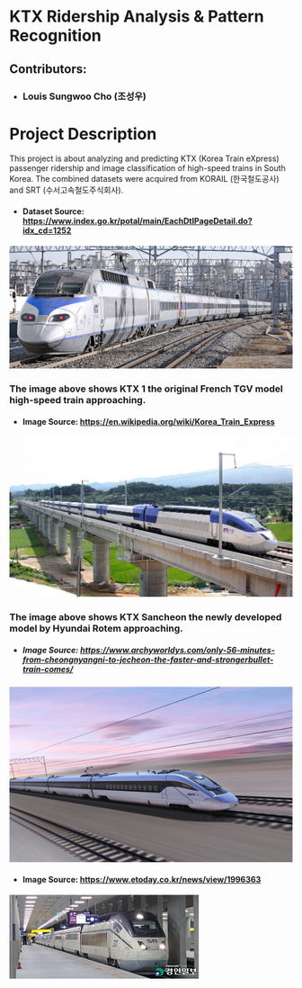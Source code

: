 # KTX Ridership Analysis & Pattern Recognition
## Contributors:
- ### Louis Sungwoo Cho (조성우)

# Project Description
This project is about analyzing and predicting KTX (Korea Train eXpress) passenger ridership and image classification of high-speed trains in South Korea. The combined datasets were acquired from KORAIL (한국철도공사) and SRT (수서고속철도주식회사). 

- #### Dataset Source: https://www.index.go.kr/potal/main/EachDtlPageDetail.do?idx_cd=1252

![title](images/ktx_one.png)
### The image above shows KTX 1 the original French TGV model high-speed train approaching.
- #### Image Source: https://en.wikipedia.org/wiki/Korea_Train_Express

![title](images/ktx_sancheon.png)
### The image above shows KTX Sancheon the newly developed model by Hyundai Rotem approaching.
- ##### Image Source: https://www.archyworldys.com/only-56-minutes-from-cheongnyangni-to-jecheon-the-faster-and-strongerbullet-train-comes/

![title](images/ktx_eum.png)

- #### Image Source: https://www.etoday.co.kr/news/view/1996363

![title](images/srt.png)
